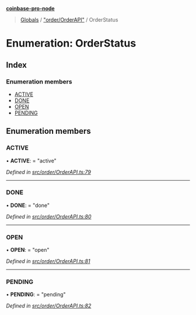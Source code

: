**[coinbase-pro-node](../README.md)**

> [Globals](../globals.md) / ["order/OrderAPI"](../modules/_order_orderapi_.md) / OrderStatus

# Enumeration: OrderStatus

## Index

### Enumeration members

- [ACTIVE](_order_orderapi_.orderstatus.md#active)
- [DONE](_order_orderapi_.orderstatus.md#done)
- [OPEN](_order_orderapi_.orderstatus.md#open)
- [PENDING](_order_orderapi_.orderstatus.md#pending)

## Enumeration members

### ACTIVE

• **ACTIVE**: = "active"

_Defined in [src/order/OrderAPI.ts:79](https://github.com/bennycode/coinbase-pro-node/blob/a3ed45b/src/order/OrderAPI.ts#L79)_

---

### DONE

• **DONE**: = "done"

_Defined in [src/order/OrderAPI.ts:80](https://github.com/bennycode/coinbase-pro-node/blob/a3ed45b/src/order/OrderAPI.ts#L80)_

---

### OPEN

• **OPEN**: = "open"

_Defined in [src/order/OrderAPI.ts:81](https://github.com/bennycode/coinbase-pro-node/blob/a3ed45b/src/order/OrderAPI.ts#L81)_

---

### PENDING

• **PENDING**: = "pending"

_Defined in [src/order/OrderAPI.ts:82](https://github.com/bennycode/coinbase-pro-node/blob/a3ed45b/src/order/OrderAPI.ts#L82)_
